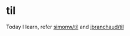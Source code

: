 # til

Today I learn, refer [simonw/til](https://github.com/simonw/til) and [jbranchaud/til](https://github.com/jbranchaud/til)

<!-- 
一些目标：

1. **80分才能发出来**：80分的标准是「别人没写过的，或是别人写过，但我能写的更好」。
2. **纯 markdown 即可**：大块代码以及图片用外面的链接就好。然后达到一定的完整度之后再发出来。
3. **思路要写完整**：不要滥竽充数。即使是只有一百字，那一百字也应该言之有物。

-->
